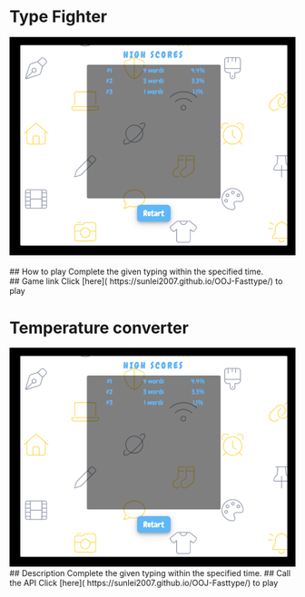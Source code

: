 #  Type Fighter
<div align="center" ><img order-radius="100px" src="https://github.com/sunlei2007/OOJ-Fasttype/blob/main/assets/img/game.png"/></div>
<br>
##  How to play
Complete the given typing within the specified time.
<br>
##  Game link
Click [here]( https://sunlei2007.github.io/OOJ-Fasttype/) to play  

# Temperature converter
<div align="center" ><img order-radius="100px" src="https://github.com/sunlei2007/OOJ-Fasttype/blob/main/assets/img/game.png"/></div>
## Description
Complete the given typing within the specified time.
## Call the API
Click [here]( https://sunlei2007.github.io/OOJ-Fasttype/) to play  